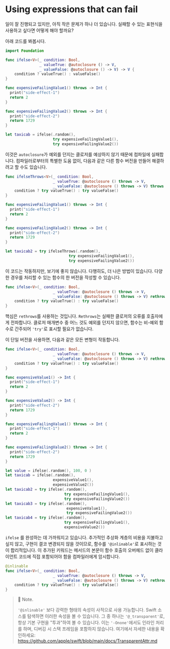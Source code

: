 # Using expressions that can fail

일이 잘 진행되고 있지만, 아직 작은 문제가 하나 더 있습니다.
실패할 수 있는 표현식을 사용하고 싶다면 어떻게 해야 할까요?

아래 코드를 봐봅시다.

```swift
import Foundation

func ifelse<V>(_ condition: Bool,
               _ valueTrue: @autoclosure () -> V,
               _ valueFalse: @autoclosure () -> V) -> V {
    condition ? valueTrue() : valueFalse()
}

func expensiveFailingValue1() throws -> Int {
  print("side-effect-1")
  return 2
}

func expensiveFailingValue2() throws -> Int {
  print("side-effect-2")
  return 1729
}

let taxicab = ifelse(.random(),
                     try expensiveFailingValue1(),
                     try expensiveFailingValue2())
```

이것은 `autoclosure`가 예외를 던지는 클로저를 예상하지 않기 때문에 컴파일에 실패합니다.
컴파일러로부터의 특별한 도움 없이, 다음과 같은 다른 함수 버전을 만들어 해결하려고 할 수도 있습니다.

```swift
func ifelseThrows<V>(_ condition: Bool,
                     _ valueTrue: @autoclosure () throws -> V,
                     _ valueFalse: @autoclosure () throws -> V) throws -> V {
    condition ? try valueTrue() : try valueFalse()
}

func expensiveFailingValue1() throws -> Int {
  print("side-effect-1")
  return 2
}

func expensiveFailingValue2() throws -> Int {
  print("side-effect-2")
  return 1729
}

let taxicab2 = try ifelseThrows(.random(),
                            try expensiveFailingValue1(),
                            try expensiveFailingValue2())

```

이 코드는 작동하지만, 보기에 좋지 않습니다.
다행히도, 더 나은 방법이 있습니다.
다양한 경우를 처리할 수 있는 함수의 한 버전을 작성할 수 있습니다.

```swift
func ifelse<V>(_ condition: Bool,
                     _ valueTrue: @autoclosure () throws -> V,
                     _ valueFalse: @autoclosure () throws -> V) rethrows -> V {
    condition ? try valueTrue() : try valueFalse()
}
```

핵심은 `rethrows`를 사용하는 것입니다.
`Rethrows`는 실패한 클로저의 오류를 호출자에게 전파합니다.
클로저 매개변수 중 어느 것도 예외를 던지지 않으면, 함수는 비-예외 함수로 간주되어 `'try'`로 표시할 필요가 없습니다.

이 단일 버전을 사용하면, 다음과 같은 모든 변형이 작동합니다.

```swift
func ifelse<V>(_ condition: Bool,
                     _ valueTrue: @autoclosure () throws -> V,
                     _ valueFalse: @autoclosure () throws -> V) rethrows -> V {
    condition ? try valueTrue() : try valueFalse()
}

func expensiveValue1() -> Int {
  print("side-effect-1")
  return 2
}

func expensiveValue2() -> Int {
  print("side-effect-2")
  return 1729
}

func expensiveFailingValue1() throws -> Int {
  print("side-effect-1")
  return 2
}

func expensiveFailingValue2() throws -> Int {
  print("side-effect-2")
  return 1729
}

let value = ifelse(.random(), 100, 0 )
let taxicab = ifelse(.random(),
                     expensiveValue1(),
                     expensiveValue2())
let taxicab2 = try ifelse(.random(),
                          try expensiveFailingValue1(),
                          try expensiveFailingValue2())
let taxicab3 = try ifelse(.random(),
                           expensiveValue1(),
                           try expensiveFailingValue2())
let taxicab4 = try ifelse(.random(),
                          try expensiveFailingValue1(),
                          expensiveValue2())
```

`ifelse` 를 완성하는 데 가까워지고 있습니다.
추가적인 추상화 계층의 비용을 지불하고 싶지 않고,
구현이 결코 변경되지 않을 것이므로, 함수를 `'@inlinable'`로 표시하는 것이 합리적입니다.
이 추가된 키워드는 메서드의 본문이 함수 호출의 오버헤드 없이 클라이언트 코드에 직접 포함되어야 함을 컴파일러에게 암시합니다.

```swift
@inlinable
func ifelse<V>(_ condition: Bool,
                     _ valueTrue: @autoclosure () throws -> V,
                     _ valueFalse: @autoclosure () throws -> V) rethrows -> V {
    condition ? try valueTrue() : try valueFalse()
}
```

> 📝 Note.
> 
> `'@inlinable'` 보다 강력한 형태의 속성이 사적으로 사용 가능합니다.
> Swift 소스를 탐색하면 이러한 속성을 볼 수 있습니다.
> 그 중 하나는 `'@_transparent'`로, 항상 기본 구현을 "투과"하여 볼 수 있습니다.
> 이는 `'-Onone'`에서도 인라인 처리를 하며, 디버깅 시 스택 프레임을 포함하지 않습니다.
> 여기에서 자세한 내용을 확인하세요: https://github.com/apple/swift/blob/main/docs/TransparentAttr.md
